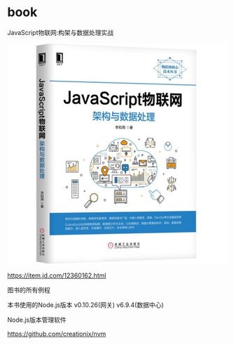# book
JavaScript物联网:构架与数据处理实战

![image](https://github.com/lizhizhou/lizhizhou.github.io/blob/master/javascript.jpeg)

https://item.jd.com/12360162.html

图书的所有例程

本书使用的Node.js版本 
v0.10.26(网关) 
v6.9.4(数据中心)

Node.js版本管理软件

https://github.com/creationix/nvm
